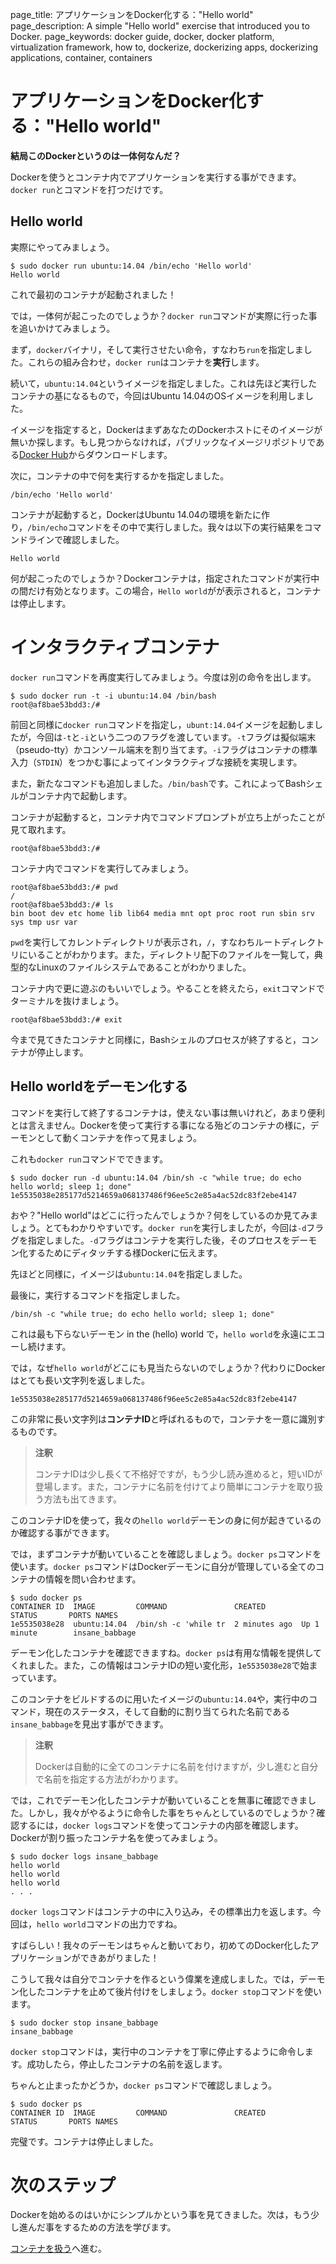 page_title: アプリケーションをDocker化する："Hello world"
page_description: A simple "Hello world" exercise that introduced you to Docker.
page_keywords: docker guide, docker, docker platform, virtualization framework, how to, dockerize, dockerizing apps, dockerizing applications, container, containers

# アプリケーションをDocker化する："Hello world"

**結局このDockerというのは一体何なんだ？**

Dockerを使うとコンテナ内でアプリケーションを実行する事ができます。`docker run`とコマンドを打つだけです。

## Hello world

実際にやってみましょう。

    $ sudo docker run ubuntu:14.04 /bin/echo 'Hello world'
    Hello world

これで最初のコンテナが起動されました！

では，一体何が起こったのでしょうか？`docker run`コマンドが実際に行った事を追いかけてみましょう。

まず，`docker`バイナリ，そして実行させたい命令，すなわち`run`を指定しました。これらの組み合わせ，`docker run`はコンテナを**実行**します。

続いて，`ubuntu:14.04`というイメージを指定しました。これは先ほど実行したコンテナの基になるもので，今回はUbuntu 14.04のOSイメージを利用しました。

イメージを指定すると，DockerはまずあなたのDockerホストにそのイメージが無いか探します。もし見つからなければ，パブリックなイメージリポジトリである[Docker Hub](https://hub.docker.com)からダウンロードします。

次に，コンテナの中で何を実行するかを指定しました。

    /bin/echo 'Hello world'

コンテナが起動すると，DockerはUbuntu 14.04の環境を新たに作り，`/bin/echo`コマンドをその中で実行しました。我々は以下の実行結果をコマンドラインで確認しました。

    Hello world

何が起こったのでしょうか？Dockerコンテナは，指定されたコマンドが実行中の間だけ有効となります。この場合，`Hello world`がが表示されると，コンテナは停止します。


# インタラクティブコンテナ

`docker run`コマンドを再度実行してみましょう。今度は別の命令を出します。

    $ sudo docker run -t -i ubuntu:14.04 /bin/bash
    root@af8bae53bdd3:/#

前回と同様に`docker run`コマンドを指定し，`ubunt:14.04`イメージを起動しましたが，今回は`-t`と`-i`という二つのフラグを渡しています。`-t`フラグは擬似端末（pseudo-tty）かコンソール端末を割り当てます。`-i`フラグはコンテナの標準入力（`STDIN`）をつかむ事によってインタラクティブな接続を実現します。

また，新たなコマンドも追加しました。`/bin/bash`です。これによってBashシェルがコンテナ内で起動します。

コンテナが起動すると，コンテナ内でコマンドプロンプトが立ち上がったことが見て取れます。

    root@af8bae53bdd3:/#

コンテナ内でコマンドを実行してみましょう。

    root@af8bae53bdd3:/# pwd
    /
    root@af8bae53bdd3:/# ls
    bin boot dev etc home lib lib64 media mnt opt proc root run sbin srv sys tmp usr var

`pwd`を実行してカレントディレクトリが表示され，`/`，すなわちルートディレクトリにいることがわかります。また，ディレクトリ配下のファイルを一覧して，典型的なLinuxのファイルシステムであることがわかりました。

コンテナ内で更に遊ぶのもいいでしょう。やることを終えたら，`exit`コマンドでターミナルを抜けましょう。

    root@af8bae53bdd3:/# exit

今まで見てきたコンテナと同様に，Bashシェルのプロセスが終了すると，コンテナが停止します。

## Hello worldをデーモン化する

コマンドを実行して終了するコンテナは，使えない事は無いけれど，あまり便利とは言えません。Dockerを使って実行する事になる殆どのコンテナの様に，デーモンとして動くコンテナを作って見ましょう。

これも`docker run`コマンドでできます。

    $ sudo docker run -d ubuntu:14.04 /bin/sh -c "while true; do echo hello world; sleep 1; done"
    1e5535038e285177d5214659a068137486f96ee5c2e85a4ac52dc83f2ebe4147

おや？"Hello world"はどこに行ったんでしょうか？何をしているのか見てみましょう。とてもわかりやすいです。`docker run`を実行しましたが，今回は`-d`フラグを指定しました。`-d`フラグはコンテナを実行した後，そのプロセスをデーモン化するためにディタッチする様Dockerに伝えます。

先ほどと同様に，イメージは`ubuntu:14.04`を指定しました。

最後に，実行するコマンドを指定しました。

    /bin/sh -c "while true; do echo hello world; sleep 1; done"

これは最も下らないデーモン in the (hello) world で，`hello world`を永遠にエコーし続けます。

では，なぜ`hello world`がどこにも見当たらないのでしょうか？代わりにDockerはとても長い文字列を返しました。

    1e5535038e285177d5214659a068137486f96ee5c2e85a4ac52dc83f2ebe4147

この非常に長い文字列は**コンテナID**と呼ばれるもので，コンテナを一意に識別するものです。

> **注釈**
>
> コンテナIDは少し長くて不格好ですが，もう少し読み進めると，短いIDが登場します。また，コンテナに名前を付けてより簡単にコンテナを取り扱う方法も出てきます。

このコンテナIDを使って，我々の`hello world`デーモンの身に何が起きているのか確認する事ができます。

では，まずコンテナが動いていることを確認しましょう。`docker ps`コマンドを使います。`docker ps`コマンドはDockerデーモンに自分が管理している全てのコンテナの情報を問い合わせます。

    $ sudo docker ps
    CONTAINER ID  IMAGE         COMMAND               CREATED        STATUS       PORTS NAMES
    1e5535038e28  ubuntu:14.04  /bin/sh -c 'while tr  2 minutes ago  Up 1 minute        insane_babbage

デーモン化したコンテナを確認できますね。`docker ps`は有用な情報を提供してくれました。また，この情報はコンテナIDの短い変化形，`1e5535038e28`で始まっています。

このコンテナをビルドするのに用いたイメージの`ubuntu:14.04`や，実行中のコマンド，現在のステータス，そして自動的に割り当てられた名前である`insane_babbage`を見出す事ができます。

> **注釈**
>
> Dockerは自動的に全てのコンテナに名前を付けますが，少し進むと自分で名前を指定する方法がわかります。

では，これでデーモン化したコンテナが動いていることを無事に確認できました。しかし，我々がやるように命令した事をちゃんとしているのでしょうか？確認するには，`docker logs`コマンドを使ってコンテナの内部を確認します。Dockerが割り振ったコンテナ名を使ってみましょう。

    $ sudo docker logs insane_babbage
    hello world
    hello world
    hello world
    . . .

`docker logs`コマンドはコンテナの中に入り込み，その標準出力を返します。今回は，`hello world`コマンドの出力ですね。

すばらしい！我々のデーモンはちゃんと動いており，初めてのDocker化したアプリケーションができあがりました！

こうして我々は自分でコンテナを作るという偉業を達成しました。では，デーモン化したコンテナを止めて後片付けをしましょう。`docker stop`コマンドを使います。

    $ sudo docker stop insane_babbage
    insane_babbage

`docker stop`コマンドは，実行中のコンテナを丁寧に停止するように命令します。成功したら，停止したコンテナの名前を返します。

ちゃんと止まったかどうか，`docker ps`コマンドで確認しましょう。

    $ sudo docker ps
    CONTAINER ID  IMAGE         COMMAND               CREATED        STATUS       PORTS NAMES

完璧です。コンテナは停止しました。

# 次のステップ

Dockerを始めるのはいかにシンプルかという事を見てきました。次は，もう少し進んだ事をするための方法を学びます。

[コンテナを扱う](/userguide/usingdocker)へ進む。
